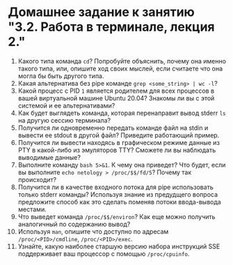 # Домашнее задание к занятию "3.2. Работа в терминале, лекция 2."

1. Какого типа команда `cd`? Попробуйте объяснить, почему она именно такого типа, или, опишите ход своих мыслей, если считаете что она могла бы быть другого типа.
1. Какая альтернатива без pipe команде `grep <some_string> | wc -l`?
1. Какой процесс с PID `1` является родителем для всех процессов в вашей виртуальной машине Ubuntu 20.04? Знакомы ли вы с этой системой и ее альтернативами?
1. Как будет выглядеть команда, которая перенаправит вывод stderr `ls` на другую сессию терминала?
1. Получится ли одновременно передать команде файл на stdin и вывести ее stdout в другой файл? Приведите работающий пример.
1. Получится ли вывести находясь в графическом режиме данные из PTY в какой-либо из эмуляторов TTY? Сможете ли вы наблюдать выводимые данные?
1. Выполните команду `bash 5>&1`. К чему она приведет? Что будет, если вы выполните `echo netology > /proc/$$/fd/5`? Почему так происходит?
1. Получится ли в качестве входного потока для pipe использовать только stderr команды? Используя знание из предудщего вопроса предложите способ как это сделать поменяв потоки ввода-вывода местами.
1. Что выведет команда `/proc/$$/environ`? Как еще можно получить аналогичный по содержанию вывод?
1. Используя `man`, опишите что доступно по адресам `/proc/<PID>/cmdline`, `/proc/<PID>/exec`.
1. Узнайте, какую наиболее старшую версию набора инструкций SSE поддерживает ваш процессор с помощью `/proc/cpuinfo`.
